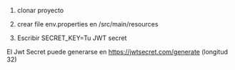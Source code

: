 1. clonar proyecto
   
2. crear file env.properties en /src/main/resources

3. Escribir SECRET_KEY=Tu JWT secret

  El Jwt Secret puede generarse en https://jwtsecret.com/generate (longitud 32)
